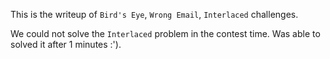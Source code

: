 
This is the writeup of `Bird's Eye`, `Wrong Email`, `Interlaced` challenges.

We could not solve the `Interlaced` problem in the contest time. Was able to solved it after 1 minutes :').